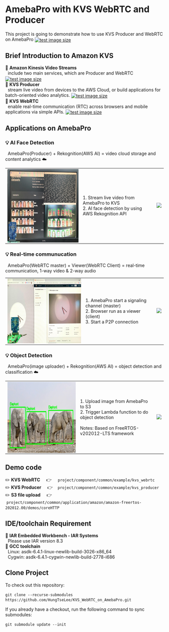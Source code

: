 ﻿# AmebaPro with KVS WebRTC and Producer
This project is going to demonstrate how to use KVS Producer and WebRTC on AmebaPro
<a href="https://www.amebaiot.com/zh/amebapro/">
  <img src="https://img.shields.io/badge/Realtek%20IoT-AmebaPro-blue" valign="middle" alt="test image size" height="15%" width="15%"/>
</a>  

## Brief Introduction to Amazon KVS  
:blue_book: **Amazon Kinesis Video Streams**  
&nbsp; include two main services, which are Producer and WebRTC
<a href="https://aws.amazon.com/kinesis/video-streams/?nc1=h_ls&amazon-kinesis-video-streams-resources-blog.sort-by=item.additionalFields.createdDate&amazon-kinesis-video-streams-resources-blog.sort-order=desc">
  <img src="https://img.shields.io/badge/-Link-lightgrey" valign="middle" alt="test image size" height="4%" width="4%"/>
</a>  
:blue_book: **KVS Producer**  
&nbsp; stream live video from devices to the AWS Cloud, or build applications for batch-oriented video analytics.
<a href="https://docs.aws.amazon.com/kinesisvideostreams/latest/dg/what-is-kinesis-video.html">
  <img src="https://img.shields.io/badge/-Link-lightgrey" valign="middle" alt="test image size" height="4%" width="4%"/>
</a>  
:blue_book: **KVS WebRTC**  
&nbsp; enable real-time communication (RTC) across browsers and mobile applications via simple APIs.
<a href="https://docs.aws.amazon.com/kinesisvideostreams-webrtc-dg/latest/devguide/what-is-kvswebrtc.html">
  <img src="https://img.shields.io/badge/-Link-lightgrey" valign="middle" alt="test image size" height="4%" width="4%"/>
</a>  

## Applications on AmebaPro  
### :bulb: AI Face Detection
&nbsp; AmebaPro(Producer) + Rekognition(AWS AI) = video cloud storage and content analytics :cloud:  
<table style="width:100%; table-layout:fixed">
  <tr>
    <td><img src="photo/face_detection.jpg" valign="middle" alt="test image size" height=233px width=400px /></td>
    <td align=Left>1. Stream live video from AmebaPro to KVS<BR>2. AI face detection by using AWS Rekognition API</td>
    <td>
      <a href="https://github.com/HungTseLee/KVS_WebRTC_on_AmebaPro/blob/main/AmebaPro_Amazon_KVS_Producer_Getting_Started_Guide_v1.0.pdf">
        <img src="https://img.shields.io/badge/-Getting%20Started-green"/>
      </a>
    </td>
  </tr>
</table>  

### :bulb: Real-time communucation  
&nbsp; AmebaPro(WebRTC master) + Viewer(WebRTC Client) = real-time communication, 1-way video & 2-way audio  
<table style="width:100%; table-layout:fixed">
  <tr>
    <td><img src="photo/p2p.jpg" valign="middle" alt="test image size" height=206px width=400px /></td>
    <td align=Left>1. AmebaPro start a signaling channel (master)<BR>2. Browser run as a viewer (client)<BR>3. Start a P2P connection</td>
    <td>
      <a href="https://github.com/HungTseLee/KVS_WebRTC_on_AmebaPro/blob/main/AmebaPro_Amazon_KVS_WebRTC_Getting_Started_Guide_v1.0.pdf">
        <img src="https://img.shields.io/badge/-Getting%20Started-green"/>
      </a>
    </td>
  </tr>
</table>

### :bulb: Object Detection
&nbsp; AmebaPro(image uploader) + Rekognition(AWS AI) = object detection and classification :cloud:  
<table style="width:100%; table-layout:fixed">
  <tr>
    <td><img src="photo/object_detection.jpg" valign="middle" alt="test image size" height=225px width=400px /></td>
    <td align=Left>1. Upload image from AmebaPro to S3<BR>2. Trigger Lambda function to do object detection<BR><BR>Notes: Based on FreeRTOS-v202012-LTS framework</td>
    <td>
      <a href="https://github.com/HungTseLee/KVS_WebRTC_on_AmebaPro/edit/main/README.md">
        <img src="https://img.shields.io/badge/-Getting%20Started-green"/>
      </a>
    </td>
  </tr>
</table>  

## Demo code  
:pencil2: **KVS WebRTC** &nbsp; &nbsp; :point_right: &nbsp; &nbsp; `project/component/common/example/kvs_webrtc`  
:pencil2: **KVS Producer** &nbsp; &nbsp; :point_right: &nbsp; &nbsp;`project/component/common/example/kvs_producer`  
:pencil2: **S3 file upload** &nbsp; &nbsp; :point_right: &nbsp; &nbsp;`project/component/common/application/amazon/amazon-freertos-202012.00/demos/coreHTTP`  


## IDE/toolchain Requirement
:hammer: **IAR Embedded Workbench - IAR Systems**  
&nbsp; Please use IAR version 8.3  
:hammer: **GCC toolchain**  
&nbsp; Linux: asdk-6.4.1-linux-newlib-build-3026-x86_64  
&nbsp; Cygwin: asdk-6.4.1-cygwin-newlib-build-2778-i686  


## Clone Project  
To check out this repository:  

```
git clone --recurse-submodules https://github.com/HungTseLee/KVS_WebRTC_on_AmebaPro.git
```

If you already have a checkout, run the following command to sync submodules:

```
git submodule update --init
```

